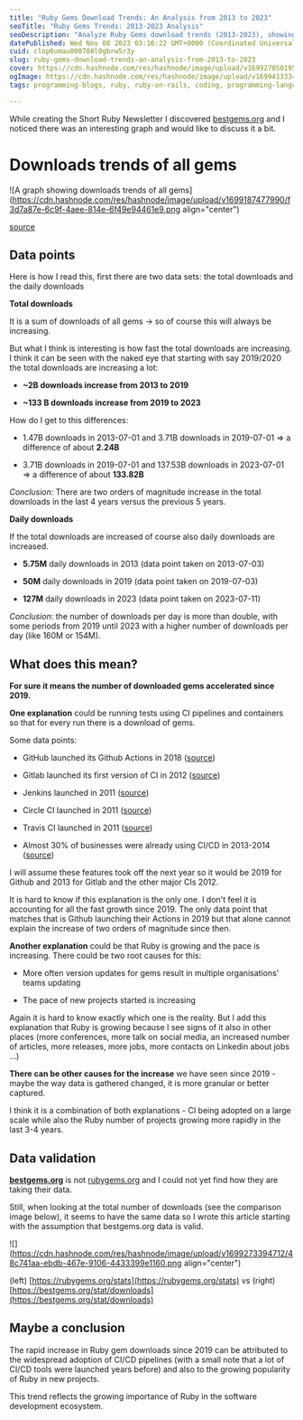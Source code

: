 ```yaml
---
title: "Ruby Gems Download Trends: An Analysis from 2013 to 2023"
seoTitle: "Ruby Gems Trends: 2013-2023 Analysis"
seoDescription: "Analyze Ruby Gems download trends (2013-2023), showing rapid growth from 2019, likely linked to CI/CD adoption and Ruby's rising popularity"
datePublished: Wed Nov 08 2023 03:16:22 GMT+0000 (Coordinated Universal Time)
cuid: clop6umau000708l0gbrw5r3y
slug: ruby-gems-download-trends-an-analysis-from-2013-to-2023
cover: https://cdn.hashnode.com/res/hashnode/image/upload/v1699270501957/e58a4923-cffa-41b1-915d-a697e4460d36.png
ogImage: https://cdn.hashnode.com/res/hashnode/image/upload/v1699413334318/4bb7097c-0ff5-4562-9b84-99f0f857e299.png
tags: programming-blogs, ruby, ruby-on-rails, coding, programming-languages

---
```


While creating the Short Ruby Newsletter I discovered [bestgems.org](https://bestgems.org) and I noticed there was an interesting graph and would like to discuss it a bit.

# Downloads trends of all gems

![A graph showing downloads trends of all gems](https://cdn.hashnode.com/res/hashnode/image/upload/v1699187477990/f3d7a87e-6c9f-4aee-814e-6f49e94461e9.png align="center")

[source](https://bestgems.org/stat/downloads)

## Data points

Here is how I read this, first there are two data sets: the total downloads and the daily downloads

**Total downloads**

It is a sum of downloads of all gems -&gt; so of course this will always be increasing.

But what I think is interesting is how fast the total downloads are increasing. I think it can be seen with the naked eye that starting with say 2019/2020 the total downloads are increasing a lot:

* **~2B downloads increase from 2013 to 2019**
    
* **~133 B downloads increase from 2019 to 2023**
    

How do I get to this differences:

* 1.47B downloads in 2013-07-01 and 3.71B downloads in 2019-07-01 =&gt; a difference of about **2.24B**
    
* 3.71B downloads in 2019-07-01 and 137.53B downloads in 2023-07-01 =&gt; a difference of about **133.82B**
    

*Conclusion:* There are two orders of magnitude increase in the total downloads in the last 4 years versus the previous 5 years.

**Daily downloads**

If the total downloads are increased of course also daily downloads are increased.

* **5.75M** daily downloads in 2013 (data point taken on 2013-07-03)
    
* **50M** daily downloads in 2019 (data point taken on 2019-07-03)
    
* **127M** daily downloads in 2023 (data point taken on 2023-07-11)
    

*Conclusion*: the number of downloads per day is more than double, with some periods from 2019 until 2023 with a higher number of downloads per day (like 160M or 154M).

## What does this mean?

**For sure it means the number of downloaded gems accelerated since 2019.**

**One explanation** could be running tests using CI pipelines and containers so that for every run there is a download of gems.

Some data points:

* GitHub launched its Github Actions in 2018 ([source](https://resources.github.com/devops/tools/automation/actions/#))
    
* Gitlab launched its first version of CI in 2012 ([source](https://handbook.gitlab.com/handbook/company/history/#2012-gitlabcom))
    
* Jenkins launched in 2011 ([source](https://www.cloudbees.com/jenkins/what-is-jenkins))
    
* Circle CI launched in 2011 ([source](https://circleci.com/careers/))
    
* Travis CI launched in 2011 ([source](https://www.travis-ci.com/about-us/))
    
* Almost 30% of businesses were already using CI/CD in 2013-2014 ([source](https://www.apexon.com/blog/the-road-to-cicd-a-short-history-of-agile-development/))
    

I will assume these features took off the next year so it would be 2019 for Github and 2013 for Gitlab and the other major CIs 2012.

It is hard to know if this explanation is the only one. I don't feel it is accounting for all the fast growth since 2019. The only data point that matches that is Github launching their Actions in 2019 but that alone cannot explain the increase of two orders of magnitude since then.

**Another explanation** could be that Ruby is growing and the pace is increasing. There could be two root causes for this:

* More often version updates for gems result in multiple organisations' teams updating
    
* The pace of new projects started is increasing
    

Again it is hard to know exactly which one is the reality. But I add this explanation that Ruby is growing because I see signs of it also in other places (more conferences, more talk on social media, an increased number of articles, more releases, more jobs, more contacts on Linkedin about jobs ...)

**There can be other causes for the increase** we have seen since 2019 - maybe the way data is gathered changed, it is more granular or better captured.

I think it is a combination of both explanations - CI being adopted on a large scale while also the Ruby number of projects growing more rapidly in the last 3-4 years.

## Data validation

[**bestgems.org**](https://bestgems.org) is not [rubygems.org](https://rubygems.org) and I could not yet find how they are taking their data.

Still, when looking at the total number of downloads (see the comparison image below), it seems to have the same data so I wrote this article starting with the assumption that bestgems.org data is valid.

![](https://cdn.hashnode.com/res/hashnode/image/upload/v1699273394712/48c741aa-ebdb-467e-9106-4433399e1160.png align="center")

(left) [https://rubygems.org/stats](https://rubygems.org/stats) vs (right) [https://bestgems.org/stat/downloads](https://bestgems.org/stat/downloads)

## Maybe a conclusion

The rapid increase in Ruby gem downloads since 2019 can be attributed to the widespread adoption of CI/CD pipelines (with a small note that a lot of CI/CD tools were launched years before) and also to the growing popularity of Ruby in new projects.

This trend reflects the growing importance of Ruby in the software development ecosystem.